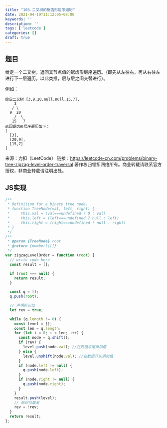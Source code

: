 ```yaml
---
title: "103.二叉树的锯齿形层序遍历"
date: 2021-04-19T11:12:05+08:00
keywords: ''
description: ''
tags: ['leetcode']
categories: []
draft: true
---
```


## 题目

给定一个二叉树，返回其节点值的锯齿形层序遍历。（即先从左往右，再从右往左进行下一层遍历，以此类推，层与层之间交替进行）。

例如：
```
给定二叉树 [3,9,20,null,null,15,7],
    3
   / \
  9  20
    /  \
   15   7
返回锯齿形层序遍历如下：
[
  [3],
  [20,9],
  [15,7]
]
```

来源：力扣（LeetCode）
链接：https://leetcode-cn.com/problems/binary-tree-zigzag-level-order-traversal
著作权归领扣网络所有。商业转载请联系官方授权，非商业转载请注明出处。

## JS实现

```javascript
/**
 * Definition for a binary tree node.
 * function TreeNode(val, left, right) {
 *     this.val = (val===undefined ? 0 : val)
 *     this.left = (left===undefined ? null : left)
 *     this.right = (right===undefined ? null : right)
 * }
 */
/**
 * @param {TreeNode} root
 * @return {number[][]}
 */
var zigzagLevelOrder = function (root) {
  // write code here
  const result = [];

  if (root === null) {
    return result;
  }

  const q = [];
  q.push(root);

  // 声明标识位
  let rev = true;

  while (q.length != 0) {
    const level = [];
    const len = q.length;
    for (let i = 0; i < len; i++) {
      const node = q.shift();
      if (rev) {
        level.push(node.val); //在数组末尾添加值
      } else {
        level.unshift(node.val); //在数组开头添加值
      }
      if (node.left != null) {
        q.push(node.left);
      }
      if (node.right != null) {
        q.push(node.right);
      }
    }
    result.push(level);
    // 标识位取反
    rev = !rev;
  }
  return result;
};
```
